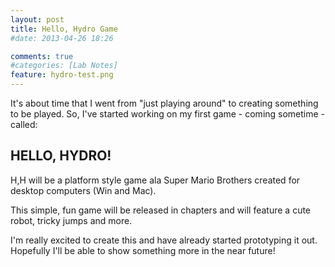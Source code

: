 ```yaml
---
layout: post
title: Hello, Hydro Game
#date: 2013-04-26 18:26

comments: true
#categories: [Lab Notes]
feature: hydro-test.png
---
```



It's about time that I went from "just playing around" to creating something to be played. So, I've started working on my first game - coming sometime - called:

## HELLO, HYDRO!

H,H will be a platform style game ala Super Mario Brothers created for desktop computers (Win and Mac).

This simple, fun game will be released in chapters and will feature a cute robot, tricky jumps and more.

I'm really excited to create this and have already started prototyping it out. Hopefully I'll be able to show something more in the near future!
